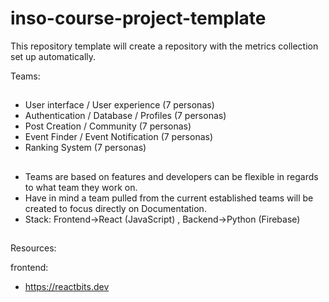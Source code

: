 # inso-course-project-template
This repository template will create a repository with the metrics collection set up  automatically. 

Teams:

##
- User interface / User experience (7 personas)
- Authentication / Database / Profiles (7 personas)
- Post Creation / Community (7 personas)
- Event Finder / Event Notification (7 personas)
- Ranking System (7 personas)
##
- Teams are based on features and developers can be flexible in regards to what team they work on.
- Have in mind a team pulled from the current established teams will be created to focus directly on Documentation.
- Stack: Frontend->React (JavaScript) , Backend->Python (Firebase)
##
Resources:

frontend:
- https://reactbits.dev
